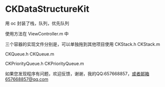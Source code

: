 # CKDataStructureKit
用 oc 封装了栈，队列，优先队列

使用方法在 ViewController.m 中

三个容器的实现文件分别是，可以单独拖到其他项目使用
CKStack.h
CKStack.m

CKQueue.h
CKQueue.m

CKPriorityQueue.h
CKPriorityQueue.m


如果您发现程序有问题，欢迎反馈，谢谢，我的QQ:657668857，或者邮箱657668857@qq.com
